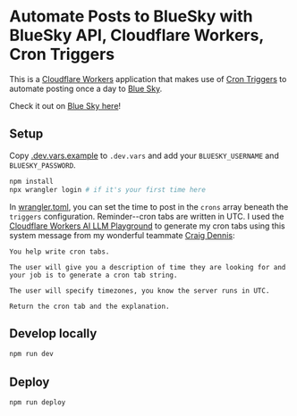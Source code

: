 # Automate Posts to BlueSky with BlueSky API, Cloudflare Workers, Cron Triggers
This is a [Cloudflare Workers](https://workers.cloudflare.com/) application that makes use of [Cron Triggers](https://developers.cloudflare.com/workers/configuration/cron-triggers/) to automate posting once a day to [Blue Sky](https://bsky.app/).

Check it out on [Blue Sky here](https://bsky.app/profile/offby1bot.bsky.social)!

## Setup
Copy [.dev.vars.example](./.dev.vars.example) to `.dev.vars` and add your `BLUESKY_USERNAME` and `BLUESKY_PASSWORD`.

```bash
npm install
npx wrangler login # if it's your first time here
```

In [wrangler.toml](./wrangler.toml), you can set the time to post in the `crons` array beneath the `triggers` configuration. Reminder--cron tabs are written in UTC. I used the [Cloudflare Workers AI LLM Playground](https://playground.ai.cloudflare.com/) to generate my cron tabs using this system message from my wonderful teammate [Craig Dennis](https://twitter.com/craigsdennis):

```
You help write cron tabs.

The user will give you a description of time they are looking for and your job is to generate a cron tab string.

The user will specify timezones, you know the server runs in UTC.

Return the cron tab and the explanation.
```

## Develop locally
```bash
npm run dev
```

## Deploy
```bash
npm run deploy
```